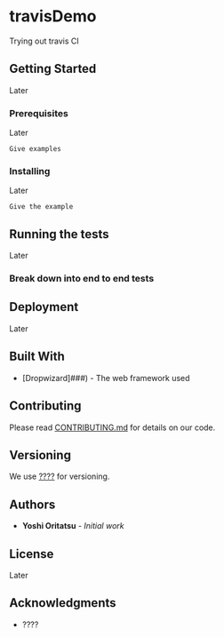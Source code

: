 # travisDemo

Trying out travis CI

## Getting Started
Later

### Prerequisites
Later

```
Give examples
```

### Installing
Later

```
Give the example
```

## Running the tests
Later
### Break down into end to end tests

## Deployment
Later
## Built With
* [Dropwizard]###) - The web framework used

## Contributing
Please read [CONTRIBUTING.md](####) for details on our code.

## Versioning
We use [????](link) for versioning. 

## Authors
* **Yoshi Oritatsu** - *Initial work* 

## License
Later

## Acknowledgments
* ????
